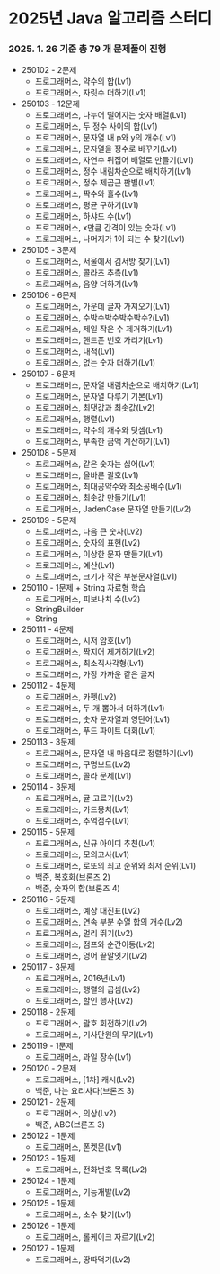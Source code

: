 # 2025년 Java 알고리즘 스터디 

### 2025. 1. 26 기준 총 79 개 문제풀이 진행

- 250102 - 2문제
  - 프로그래머스, 약수의 합(Lv1)
  - 프로그래머스, 자릿수 더하기(Lv1)
- 250103 - 12문제
  - 프로그래머스, 나누어 떨어지는 숫자 배열(Lv1)
  - 프로그래머스, 두 정수 사이의 합(Lv1)
  - 프로그래머스, 문자열 내 p와 y의 개수(Lv1)
  - 프로그래머스, 문자열을 정수로 바꾸기(Lv1)
  - 프로그래머스, 자연수 뒤집어 배열로 만들기(Lv1)
  - 프로그래머스, 정수 내림차순으로 배치하기(Lv1)
  - 프로그래머스, 정수 제곱근 판별(Lv1)
  - 프로그래머스, 짝수와 홀수(Lv1)
  - 프로그래머스, 평균 구하기(Lv1)
  - 프로그래머스, 하샤드 수(Lv1)
  - 프로그래머스, x만큼 간격이 있는 숫자(Lv1)
  - 프로그래머스, 나머지가 1이 되는 수 찾기(Lv1)
- 250105 - 3문제
  - 프로그래머스, 서울에서 김서방 찾기(Lv1)
  - 프로그래머스, 콜라츠 추측(Lv1)
  - 프로그래머스, 음양 더하기(Lv1)
- 250106 - 6문제
  - 프로그래머스, 가운데 글자 가져오기(Lv1)
  - 프로그래머스, 수박수박수박수박수?(Lv1)
  - 프로그래머스, 제일 작은 수 제거하기(Lv1)
  - 프로그래머스, 핸드폰 번호 가리기(Lv1)
  - 프로그래머스, 내적(Lv1)
  - 프로그래머스, 없는 숫자 더하기(Lv1)
- 250107 - 6문제
  - 프로그래머스, 문자열 내림차순으로 배치하기(Lv1)
  - 프로그래머스, 문자열 다루기 기본(Lv1)
  - 프로그래머스, 최댓값과 최솟값(Lv2)
  - 프로그래머스, 행렬(Lv1)
  - 프로그래머스, 약수의 개수와 덧셈(Lv1)
  - 프로그래머스, 부족한 금액 계산하기(Lv1)
- 250108 - 5문제
  - 프로그래머스, 같은 숫자는 싫어(Lv1)
  - 프로그래머스, 올바른 괄호(Lv1)
  - 프로그래머스, 최대공약수와 최소공배수(Lv1)
  - 프로그래머스, 최솟값 만들기(Lv1)
  - 프로그래머스, JadenCase 문자열 만들기(Lv2)
- 250109 - 5문제
  - 프로그래머스, 다음 큰 숫자(Lv2)
  - 프로그래머스, 숫자의 표현(Lv2)
  - 프로그래머스, 이상한 문자 만들기(Lv1)
  - 프로그래머스, 예산(Lv1)
  - 프로그래머스, 크기가 작은 부분문자열(Lv1)
- 250110 - 1문제 + String 자료형 학습
  - 프로그래머스, 피보나치 수(Lv2)
  - StringBuilder
  - String
- 250111 - 4문제
  - 프로그래머스, 시저 암호(Lv1)
  - 프로그래머스, 짝지어 제거하기(Lv2)
  - 프로그래머스, 최소직사각형(Lv1)
  - 프로그래머스, 가장 가까운 같은 글자
- 250112 - 4문제
  - 프로그래머스, 카펫(Lv2)
  - 프로그래머스, 두 개 뽑아서 더하기(Lv1)
  - 프로그래머스, 숫자 문자열과 영단어(Lv1)
  - 프로그래머스, 푸드 파이트 대회(Lv1)
- 250113 - 3문제
  - 프로그래머스, 문자열 내 마음대로 정렬하기(Lv1)
  - 프로그래머스, 구명보트(Lv2)
  - 프로그래머스, 콜라 문제(Lv1)
- 250114 - 3문제
  - 프로그래머스, 귤 고르기(Lv2)
  - 프로그래머스, 카드뭉치(Lv1)
  - 프로그래머스, 추억점수(Lv1)
- 250115 - 5문제
  - 프로그래머스, 신규 아이디 추천(Lv1)
  - 프로그래머스, 모의고사(Lv1)
  - 프로그래머스, 로또의 최고 순위와 최저 순위(Lv1)
  - 백준, 복호화(브론즈 2) 
  - 백준, 숫자의 합(브론즈 4)
- 250116 - 5문제
  - 프로그래머스, 예상 대진표(Lv2)
  - 프로그래머스, 연속 부분 수열 합의 개수(Lv2)
  - 프로그래머스, 멀리 뛰기(Lv2)
  - 프로그래머스, 점프와 순간이동(Lv2)
  - 프로그래머스, 영어 끝말잇기(Lv2)
- 250117 - 3문제
  - 프로그래머스, 2016년(Lv1)
  - 프로그래머스, 행렬의 곱셈(Lv2)
  - 프로그래머스, 할인 행사(Lv2)
- 250118 - 2문제
  - 프로그래머스, 괄호 회전하기(Lv2)
  - 프로그래머스, 기사단원의 무기(Lv1) 
- 250119 - 1문제
  - 프로그래머스, 과일 장수(Lv1)
- 250120 - 2문제
  - 프로그래머스, [1차] 캐시(Lv2)
  - 백준, 나는 요리사다(브론즈 3)
- 250121 - 2문제
  - 프로그래머스, 의상(Lv2)
  - 백준, ABC(브론즈 3)
- 250122 - 1문제
  - 프로그래머스, 폰켓몬(Lv1)
- 250123 - 1문제
  - 프로그래머스, 전화번호 목록(Lv2)
- 250124 - 1문제
  - 프로그래머스, 기능개발(Lv2)
- 250125 - 1문제
  - 프로그래머스, 소수 찾기(Lv1)
- 250126 - 1문제
  - 프로그래머스, 롤케이크 자르기(Lv2)
- 250127 - 1문제
  - 프로그래머스, 땅따먹기(Lv2)
